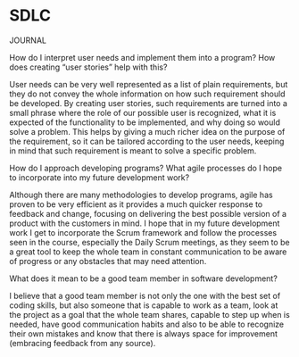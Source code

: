 # SDLC
JOURNAL

How do I interpret user needs and implement them into a program? How does creating “user stories” help with this?

User needs can be very well represented as a list of plain requirements, but they do not convey the whole information on how such requirement should be developed. By creating user stories, such requirements are turned into a small phrase where the role of our possible user is recognized, what it is expected of the functionality to be implemented, and why doing so would solve a problem. This helps by giving a much richer idea on the purpose of the requirement, so it can be tailored according to the user needs, keeping in mind that such requirement is meant to solve a specific problem.


How do I approach developing programs? What agile processes do I hope to incorporate into my future development work?

Although there are many methodologies to develop programs, agile has proven to be very efficient as it provides a much quicker response to feedback and change, focusing on delivering the best possible version of a product with the customers in mind. I hope that in my future development work I get to incorporate the Scrum framework and follow the processes seen in the course, especially the Daily Scrum meetings, as they seem to be a great tool to keep the whole team in constant communication to be aware of progress or any obstacles that may need attention.


What does it mean to be a good team member in software development?

I believe that a good team member is not only the one with the best set of coding skills, but also someone that is capable to work as a team, look at the project as a goal that the whole team shares, capable to step up when is needed, have good communication habits and also to be able to recognize their own mistakes and know that there is always space for improvement (embracing feedback from any source). 




